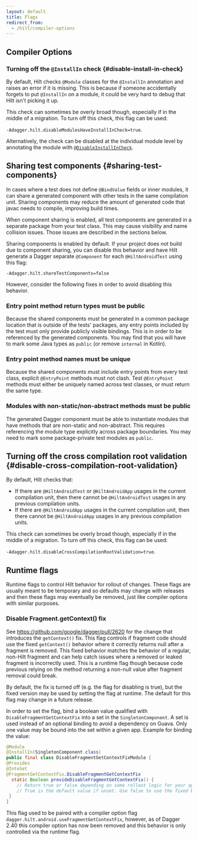 ```yaml
---
layout: default
title: Flags
redirect_from:
  - /hilt/compiler-options
---
```


## Compiler Options

### Turning off the `@InstallIn` check {#disable-install-in-check}

By default, Hilt checks `@Module` classes for the `@InstallIn` annotation and
raises an error if it is missing. This is because if someone accidentally
forgets to put `@InstallIn` on a module, it could be very hard to debug that
Hilt isn't picking it up.

This check can sometimes be overly broad though, especially if in the middle of
a migration. To turn off this check, this flag can be used:

`-Adagger.hilt.disableModulesHaveInstallInCheck=true`.

Alternatively, the check can be disabled at the individual module level by
annotating the module with
[`@DisableInstallInCheck`](https://dagger.dev/api/latest/dagger/hilt/migration/DisableInstallInCheck.html).

## Sharing test components {#sharing-test-components}

In cases where a test does not define `@BindValue` fields or inner modules, it
can share a generated component with other tests in the same compilation unit.
Sharing components may reduce the amount of generated code that javac needs to
compile, improving build times.

When component sharing is enabled, all test components are generated in a
separate package from your test class. This may cause visibility and name
collision issues. Those issues are described in the sections below.

Sharing components is enabled by default. If your project does not build due to
component sharing, you can disable this behavior and have Hilt generate a Dagger
separate `@Component` for each `@HiltAndroidTest` using this flag:

`-Adagger.hilt.shareTestComponents=false`

However, consider the following fixes in order to avoid disabling this behavior.

### Entry point method return types must be public

Because the shared components must be generated in a common package location
that is outside of the tests' packages, any entry points included by the test
must only provide publicly visible bindings. This is in order to be referenced
by the generated components. You may find that you will have to mark some Java
types as `public` (or remove `internal` in Kotlin).

### Entry point method names must be unique

Because the shared components must include entry points from every test class,
explicit `@EntryPoint` methods must not clash. Test `@EntryPoint` methods must
either be uniquely named across test classes, or must return the same type.

### Modules with non-static/non-abstract methods must be public

The generated Dagger component must be able to instantiate modules that have
methods that are non-static and non-abstract. This requires referencing the
module type explicitly across package boundaries. You may need to mark some
package-private test modules as `public`.

## Turning off the cross compilation root validation {#disable-cross-compilation-root-validation}

By default, Hilt checks that:

  * If there are `@HiltAndroidTest` or `@HiltAndroidApp` usages in the current
    compilation unit, then there cannot be `@HiltAndroidTest` usages in any
    previous compilation units.
  * If there are `@HiltAndroidApp` usages in the current compilation unit, then
    there cannot be `@HiltAndroidApp` usages in any previous compilation units.

This check can sometimes be overly broad though, especially if in the middle of
a migration. To turn off this check, this flag can be used:

`-Adagger.hilt.disableCrossCompilationRootValidation=true`.

## Runtime flags

Runtime flags to control Hilt behavior for rollout of changes. These flags are
usually meant to be temporary and so defaults may change with releases and then
these flags may eventually be removed, just like compiler options with similar
purposes.

### Disable Fragment.getContext() fix

See https://github.com/google/dagger/pull/2620 for the change that introduces
the `getContext()` fix. This flag controls if fragment code should use the fixed
`getContext()` behavior where it correctly returns null after a fragment is
removed. This fixed behavior matches the behavior of a regular, non-Hilt
fragment and can help catch issues where a removed or leaked fragment is
incorrectly used. This is a runtime flag though because code previous relying on
the method returning a non-null value after fragment removal could break.

By default, the fix is turned off (e.g. the flag for disabling is true), but the
fixed version may be used by setting the flag at runtime. The default for this
flag may change in a future release.

In order to set the flag, bind a boolean value qualified with
`DisableFragmentGetContextFix` into a set in the `SingletonComponent`. A set is
used instead of an optional binding to avoid a dependency on Guava. Only one
value may be bound into the set within a given app. Example for binding the
value:

```java
@Module
@InstallIn(SingletonComponent.class)
public final class DisableFragmentGetContextFixModule {
@Provides
@IntoSet
@FragmentGetContextFix.DisableFragmentGetContextFix
  static Boolean provideDisableFragmentGetContextFix() {
    // Return true or false depending on some rollout logic for your app
    // True is the default value if unset. Use false to use the fixed behavior.
 }
}
```

This flag used to be paired with a compiler option flag
`dagger.hilt.android.useFragmentGetContextFix`, however, as of Dagger 2.40 this
compiler option has now been removed and this behavior is only controlled via
the runtime flag.
